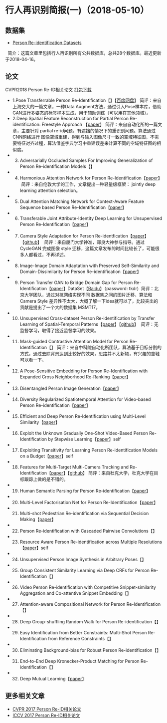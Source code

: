 行人再识别简报(一)（2018-05-10）
=====

数据集
----
* [Person Re-identification Datasets](http://robustsystems.coe.neu.edu/sites/robustsystems.coe.neu.edu/files/systems/projectpages/reiddataset.html)

   简介：这篇文章里包括行人再识别所有公共数据库，总共28个数据库。最近更新于2018-04-16。
  
论文
-----
CVPR2018 Person Re-ID相关论文 [打包下载](https://pan.baidu.com/s/1JUdVwbK_K7yngbF-pYb4xQ)
* 1.Pose Transferrable Person Re-Identification【】【[百度网盘](https://pan.baidu.com/s/1nwFetDZ)】
  简评：来自上海交大的一篇文章，一种Data Augment方法，通过引入Pose样本库，借助GAN进行多姿态的标签样本生成，用于辅助训练（可以用在其他领域）。
* 2.Deep Spatial Feature Reconstruction for Partial Person Re-identification: Freestyle Approach 【[paper](https://arxiv.org/abs/1801.00881)】
  简评：来自自动化所的一篇文章，主要针对 partial re-id问题，有遮挡的情况下的重识别问题。算法通过CNN网络进行 图像空域重建，得到与输入图像尺寸一致的空域特征图，不需要特征对齐过程，算法借鉴字典学习中重建误差来计算不同的空域特征图的相似度。
* 3. Adversarially Occluded Samples For Improving Generalization of Person Re-identification Models【】
* 4. Harmonious Attention Network for Person Re-Identification【[paper](https://arxiv.org/abs/1802.08122)】
  简评：来自伦敦大学的工作，文章提出一种轻量级框架： jointly deep learning attention selection。
* 5. Dual Attention Matching Network for Context-Aware Feature Sequence based Person Re-Identification【[paper](https://arxiv.org/abs/1803.09937)】
* 6. Transferable Joint Attribute-Identity Deep Learning for Unsupervised Person Re-Identification【[paper](https://arxiv.org/abs/1803.09786)】
* 7. Camera Style Adaptation for Person Re-identfication【[paper](https://arxiv.org/abs/1711.10295v1)】【[github](https://github.com/zhunzhong07/CamStyle)】
  简评：来自厦门大学钟准，郑良大神参与指导。通过 CycleGAN 完成图像 style 迁移，这篇文章发布的时间比较长了，可能很多人都看过，不再详述。
* 8.  Image-Image Domain Adaptation with Preserved Self-Similarity and Domain-Dissimilarity for Person Re-identification【[paper](https://arxiv.org/abs/1711.07027)】
* 9. Person Transfer GAN to Bridge Domain Gap for Person Re-Identification【[paper](https://arxiv.org/abs/1711.08565)】DataSet【[Baidu](https://pan.baidu.com/share/init?surl=tNZdIpT_054ST8syYW1gzw)】（password: tkdr)
  简评：北京大学团队，通过对抗网络实现不同 数据集之间的图片迁移，算法和 Camera Style 差异性不太大，大概了解一下idea就可以了，比较突出的贡献是提出了一个大的数据集 MSMT17。
* 10. Unsupervised Cross-dataset Person Re-identification by Transfer Learning of Spatial-Temporal Patterns【[paper](https://arxiv.org/abs/1803.07293)】【[github](https://github.com/ahangchen/TFusion)】
  简评：无监督学习，取得了接近监督学习的效果。
* 11. Mask-guided Contrastive Attention Model for Person Re-Identification【】
  简评：来自中科院自动化所团队，算法基于目标分割的方式，通过去除背景达到比较好的效果，思路并不太新颖，有兴趣的童鞋可以看一下。
* 12. A Pose-Sensitive Embedding for Person Re-Identification with Expanded Cross Neighborhood Re-Ranking【[paper](https://arxiv.org/abs/1711.10378)】
* 13. Disentangled Person Image Generation【[paper](https://arxiv.org/abs/1712.02621)】
* 14. Diversity Regularized Spatiotemporal Attention for Video-based Person Re-identification【[paper](https://arxiv.org/abs/1803.09882)】
* 15. Efficient and Deep Person Re-Identification using Multi-Level Similarity【[paper](https://arxiv.org/abs/1803.11353)】
* 16. Exploit the Unknown Gradually One-Shot Video-Based Person Re-Identification by Stepwise Learning【[paper](http://xuanyidong.com/publication/cvpr-2018-reid/)】self
* 17. Exploiting Transitivity for Learning Person Re-identification Models on a Budget【[paper](https://core.ac.uk/display/53854596)】self
* 18. Features for Multi-Target Multi-Camera Tracking and Re-Identification【[paper](https://arxiv.org/abs/1803.10859)】【[github](https://github.com/yoon28/SCT4DukeMTMC)】
  简评：来自杜克大学，杜克大学在目标跟踪上做的是不错的。
* 19. Human Semantic Parsing for Person Re-identification【[paper](https://arxiv.org/abs/1804.00216)】
* 20. Multi-Level Factorisation Net for Person Re-Identification【[paper](https://arxiv.org/abs/1803.09132)】
* 21. Multi-shot Pedestrian Re-identification via Sequential Decision Making【[paper](https://arxiv.org/abs/1712.07257)】
* 22. Person Re-identification with Cascaded Pairwise Convolutions【】
* 23. Resource Aware Person Re-identification across Multiple Resolutions【[paper](http://home.bharathh.info/pubs/pdfs/WangCVPR2018b.pdf)】self
* 24. Unsupervised Person Image Synthesis in Arbitrary Poses【】
* 25. Group Consistent Similarity Learning via Deep CRFs for Person Re-Identification【】
* 26. Video Person Re-identification with Competitive Snippet-similarity Aggregation and Co-attentive Snippet Embedding【】
* 27. Attention-aware Compositional Network for Person Re-Identification【】
* 28. Deep Group-shuffling Random Walk for Person Re-identification【】
* 29. Easy Identification from Better Constraints: Multi-Shot Person Re-Identification from Reference Constraints【】
* 30. Eliminating Background-bias for Robust Person Re-identification【】
* 31. End-to-End Deep Kronecker-Product Matching for Person Re-identification【】
* 32. Deep Mutual Learning【[paper](https://arxiv.org/abs/1706.00384)】
  
 更多相关文章
 -------
 * [CVPR 2017 Person Re-ID相关论文](https://zhuanlan.zhihu.com/p/29053615)
 * [ICCV 2017 Person Re-ID相关论文](https://zhuanlan.zhihu.com/p/29102474)
 
  

